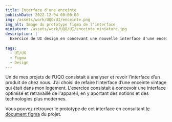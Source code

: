 ```yaml
---
title: Interface d'une enceinte
publishDate: 2022-12-04 00:00:00
img: /assets/work/UQO/UI/enceinte.png
img_alt: Image du prototype figma de l'interface
miniature: /assets/work/UQO/UI/enceinte_miniature.jpg
description: |
  Exercice de UI design en concevant une nouvelle interface d'une enceinte
  
tags:
  - UI/UX
  - Figma
  - Design
---
```


Un de mes projets de l’UQO consistait à analyser et revoir l’interface d’un produit de chez nous. J’ai choisi de refaire l’interface d’une enceinte vintage qui était dans mon logement.
L'exercice consistait à concevoir une interface optimisé et retravaillé de l'appareil, en y aportant des notions et des technologies plus modernes.

Vous pouvez retrouver le prototype de cet interface en consultant <a href="https://www.figma.com/file/1evi6PhmyYgO3oOXwaMM1q/Projet-Enceinte?node-id=0%3A1&t=XlxsISKU4ARTUaQn-1" target="_blank">le document figma</a> du projet.